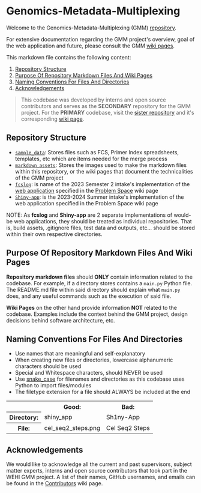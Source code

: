 # Genomics-Metadata-Multiplexing

Welcome to the  Genomics-Metadata-Multiplexing (GMM) [repository](https://github.com/WEHI-ResearchComputing/Genomics-Metadata-Multiplexing).

For extensive documentation regarding the GMM project's overview, goal of the web application and future, please consult the GMM [wiki pages](https://github.com/WEHI-ResearchComputing/Genomics-Metadata-Multiplexing/wiki).

This markdown file contains the following content:
1. [Repository Structure](#repository-structure)
2. [Purpose Of Repository Markdown Files And Wiki Pages](#purpose-of-repository-markdown-files-and-wiki-pages)
3. [Naming Conventions For Files And Directories](#naming-conventions-for-files-and-directories)
4. [Acknowledgements](#acknowledgements)

> This codebase was developed by interns and open source contributors and serves as the **SECONDARY** repository for the GMM project. For the **PRIMARY** codebase, visit the [sister repository](https://github.com/WEHIGenomicsRnD/celseq-sample-sheet-generator) and it's corresponding [wiki page](https://github.com/WEHI-ResearchComputing/Genomics-Metadata-Multiplexing/wiki/Sister-Repository).

## Repository Structure
- [```sample_data```](./sample_data/): Stores files such as FCS, Primer Index spreadsheets, templates, etc which are items needed for the merge process
- [```markdown_assets```](./markdown_assets/): Stores the images used to make the markdown files within this repository, or the wiki pages that document the technicalities of the GMM project
- [```fcslog```](./fcslog/): is name of the 2023 Semester 2 intake's implementation of the [web application](https://github.com/WEHI-ResearchComputing/Genomics-Metadata-Multiplexing/wiki/Problem-Space#web-application) specified in the [Problem Space](https://github.com/WEHI-ResearchComputing/Genomics-Metadata-Multiplexing/wiki/Problem-Space) wiki page
- [```Shiny-app```](./Shiny-app/): is the 2023-2024 Summer intake's implementation of the web application specified in the Problem Space wiki page

NOTE: As **fcslog** and **Shiny-app** are 2 separate implementations of would-be web applications, they should be treated as individual repositories. That is, build assets, .gitignore files, test data and outputs, etc... should be stored within their own respective directories.

## Purpose Of Repository Markdown Files And Wiki Pages
**Repository markdown files** should **ONLY** contain information related to the codebase. For example, if a directory stores contains a ```main.py``` Python file. The README.md file within said directory should explain what ```main.py``` does, and any useful commands such as the execution of said file.

**Wiki Pages** on the other hand provide information **NOT** related to the codebase. Examples include the context behind the GMM project, design decisions behind software architecture, etc.

## Naming Conventions For Files And Directories
- Use names that are meaningful and self-explanatory
- When creating new files or directories, lowercase alphanumeric characters should be used
- Special and Whitespace characters, should NEVER be used
- Use [snake_case](https://developer.mozilla.org/en-US/docs/Glossary/Snake_case) for filenames and directories as this codebase uses Python to import files/modules
- The filetype extension for a file should ALWAYS be included at the end
<table>
    <tr>
        <th>&nbsp</th>
        <th>Good:</th>
        <th>Bad:</th>
    </tr>
    <tr>
        <th>Directory:</th>
        <td>shiny_app</td>
        <td>Sh1ny-App</td>
    </tr>
    <tr>
        <th>File:</th>
        <td>cel_seq2_steps.png</td>
        <td>Cel Seq2 Steps</td> 
    </tr>
</table>

## Acknowledgements
We would like to acknowledge all the current and past supervisors, subject matter experts, interns and open source contributors that took part in the WEHI GMM project. A list of their names, GitHub usernames, and emails can be found in the [Contributors](https://github.com/WEHI-ResearchComputing/Genomics-Metadata-Multiplexing/wiki/Contributors) wiki page.
